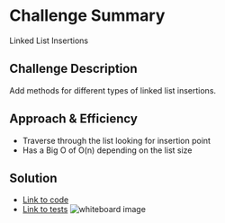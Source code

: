 # Challenge Summary
Linked List Insertions

## Challenge Description
Add methods for different types of linked list insertions.

## Approach & Efficiency
- Traverse through the list looking for insertion point
- Has a Big O of O(n) depending on the list size

## Solution
- [Link to code](../challenges/src/main/java/challenges/LinkedList/LinkedList.java)
- [Link to tests](../challenges/src/test/java/challenges/LinkedList/LinkedListTest.java)
![whiteboard image](./assets/LinkedListInsertions.png)
